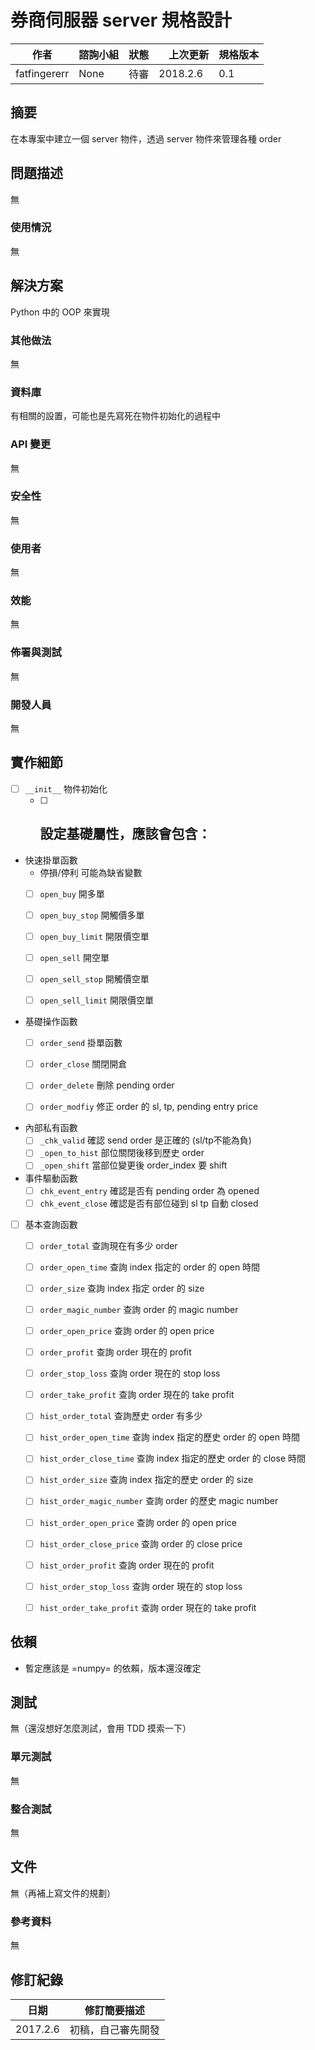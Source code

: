 # 券商伺服器 server 規格設計

| 作者         | 諮詢小組 | 狀態   | 　上次更新 | 規格版本 |
| ------       | ------   | ------ | ------     | ----     |
| fatfingererr | None     | 待審   | 2018.2.6   | 0.1      |

## 摘要

在本專案中建立一個 server 物件，透過 server 物件來管理各種 order

## 問題描述

無

### 使用情況

無

## 解決方案

Python 中的 OOP 來實現

### 其他做法

無

### 資料庫

有相關的設置，可能也是先寫死在物件初始化的過程中

### API 變更

無

### 安全性

無

### 使用者

無

### 效能

無

### 佈署與測試

無

### 開發人員

無

## 實作細節

- [ ] `__init__` 物件初始化
    - [ ] 設定基礎屬性，應該會包含：
        -

- 快速掛單函數
    - 停損/停利 可能為缺省變數
    - [ ] `open_buy` 開多單
    - [ ] `open_buy_stop` 開觸價多單
    - [ ] `open_buy_limit` 開限價空單
    - [ ] `open_sell` 開空單
    - [ ] `open_sell_stop` 開觸價空單
    - [ ] `open_sell_limit` 開限價空單


- 基礎操作函數
   - [ ] `order_send` 掛單函數
   - [ ] `order_close` 關閉開倉
   - [ ] `order_delete` 刪除 pending order
   - [ ] `order_modfiy` 修正 order 的 sl, tp, pending entry price


- 內部私有函數
   - [ ] `_chk_valid` 確認 send order 是正確的 (sl/tp不能為負)
   - [ ] `_open_to_hist` 部位關閉後移到歷史 order
   - [ ] `_open_shift` 當部位變更後 order_index 要 shift

- 事件驅動函數
   - [ ] `chk_event_entry` 確認是否有 pending order 為 opened
   - [ ] `chk_event_close` 確認是否有部位碰到 sl tp 自動 closed

- [ ] 基本查詢函數
    - [ ] `order_total` 查詢現在有多少 order
    - [ ] `order_open_time` 查詢 index 指定的 order 的 open 時間
    - [ ] `order_size` 查詢 index 指定 order 的 size
    - [ ] `order_magic_number` 查詢 order 的 magic number
    - [ ] `order_open_price` 查詢 order 的 open price
    - [ ] `order_profit` 查詢 order 現在的 profit
    - [ ] `order_stop_loss` 查詢 order 現在的 stop loss
    - [ ] `order_take_profit` 查詢 order 現在的 take profit
    - [ ] `hist_order_total` 查詢歷史 order 有多少
    - [ ] `hist_order_open_time` 查詢 index 指定的歷史 order 的 open 時間
    - [ ] `hist_order_close_time` 查詢 index 指定的歷史 order 的 close 時間
    - [ ] `hist_order_size` 查詢 index 指定的歷史 order 的 size
    - [ ] `hist_order_magic_number` 查詢 order 的歷史 magic number
    - [ ] `hist_order_open_price` 查詢 order 的 open price
    - [ ] `hist_order_close_price` 查詢 order 的 close price
    - [ ] `hist_order_profit` 查詢 order 現在的 profit
    - [ ] `hist_order_stop_loss` 查詢 order 現在的 stop loss
    - [ ] `hist_order_take_profit` 查詢 order 現在的 take profit


## 依賴

- 暫定應該是 =numpy= 的依賴，版本還沒確定

## 測試

無（還沒想好怎麼測試，會用 TDD 摸索一下）

### 單元測試

無

### 整合測試

無

## 文件

無（再補上寫文件的規劃）

### 參考資料

無

## 修訂紀錄

|     日期 | 修訂簡要描述       |
|----------|--------------------|
| 2017.2.6 | 初稿，自己審先開發 |
